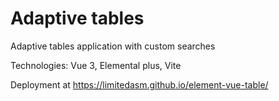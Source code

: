 # Adaptive tables

Adaptive tables application with custom searches

Technologies: Vue 3, Elemental plus, Vite

Deployment at https://limitedasm.github.io/element-vue-table/
